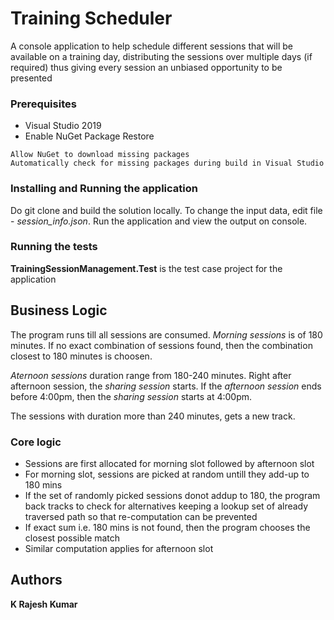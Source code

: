 # Training Scheduler

A console application to help schedule different sessions that will be available on a training day, distributing the sessions over multiple days (if required) thus giving every session an unbiased opportunity to be presented

### Prerequisites

* Visual Studio 2019
* Enable NuGet Package Restore

```
Allow NuGet to download missing packages
Automatically check for missing packages during build in Visual Studio
```

### Installing and Running the application

Do git clone and build the solution locally. 
To change the input data, edit file - *session_info.json*.
Run the application and view the output on console.

### Running the tests

**TrainingSessionManagement.Test** is the test case project for the application

## Business Logic

The program runs till all sessions are consumed. 
*Morning sessions* is of 180 minutes. If no exact combination of sessions found, then the combination closest to 180 minutes is choosen. 

*Aternoon sessions* duration range from 180-240 minutes. Right after afternoon session, the *sharing session* starts.
If the *afternoon session* ends before 4:00pm, then the *sharing session* starts at 4:00pm.

The sessions with duration more than 240 minutes, gets a new track.

### Core logic

* Sessions are first allocated for morning slot followed by afternoon slot
* For morning slot, sessions are picked at random untill they add-up to 180 mins
* If the set of randomly picked sessions donot addup to 180, the program back tracks to check for alternatives keeping a lookup set of already traversed path so that re-computation can be prevented
* If exact sum i.e. 180 mins is not found, then the program chooses the closest possible match
* Similar computation applies for afternoon slot

## Authors

**K Rajesh Kumar**

